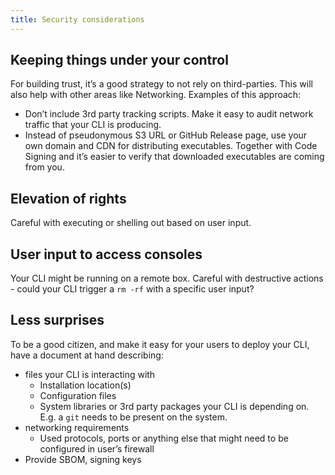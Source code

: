 ```yaml
---
title: Security considerations
---
```


## Keeping things under your control

For building trust, it’s a good strategy to not rely on third-parties. This will also help with other areas like Networking. Examples of this approach:

- Don’t include 3rd party tracking scripts. Make it easy to audit network traffic that your CLI is producing.
- Instead of pseudonymous S3 URL or GitHub Release page, use your own domain and CDN for distributing executables. Together with Code Signing and it’s easier to verify that downloaded executables are coming from you.

## Elevation of rights

Careful with executing or shelling out based on user input.

## User input to access consoles

Your CLI might be running on a remote box.
Careful with destructive actions - could your CLI trigger a `rm -rf` with a specific user input?

## Less surprises

To be a good citizen, and make it easy for your users to deploy your CLI, have a document at hand describing:

- files your CLI is interacting with
  - Installation location(s)
  - Configuration files
  - System libraries or 3rd party packages your CLI is depending on. E.g. a `git` needs to be present on the system.
- networking requirements
  - Used protocols, ports or anything else that might need to be configured in user’s firewall
- Provide SBOM, signing keys
